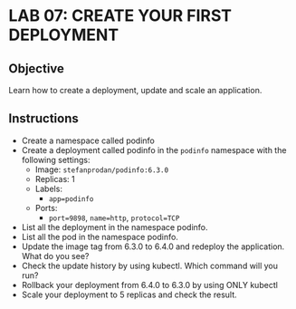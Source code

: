 # LAB 07: CREATE YOUR FIRST DEPLOYMENT

## Objective

Learn how to create a deployment, update and scale an application.

## Instructions

- Create a namespace called podinfo
- Create a deployment called podinfo in the `podinfo` namespace with the following settings:
  - Image: `stefanprodan/podinfo:6.3.0`
  - Replicas: 1
  - Labels:
    - `app=podinfo`
  - Ports:
    - `port=9898`, `name=http`, `protocol=TCP`
- List all the deployment in the namespace podinfo.
- List all the pod in the namespace podinfo.
- Update the image tag from 6.3.0 to 6.4.0 and redeploy the application. What do you see?
- Check the update history by using kubectl. Which command will you run?
- Rollback your deployment from 6.4.0 to 6.3.0 by using ONLY kubectl
- Scale your deployment to 5 replicas and check the result.
